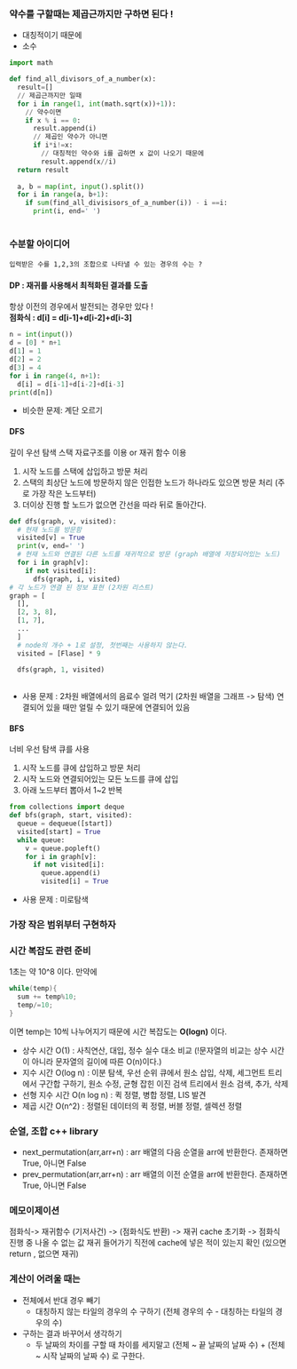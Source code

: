### 약수를 구할때는 제곱근까지만 구하면 된다 ! 
- 대칭적이기 때문에
- 소수 
```python
import math

def find_all_divisors_of_a_number(x):
  result=[]
  // 제곱근까지만 일때 
  for i in range(1, int(math.sqrt(x))+1)):
    // 약수이면
    if x % i == 0:
      result.append(i)
      // 제곱인 약수가 아니면 
      if i*i!=x:
        // 대칭적인 약수와 i를 곱하면 x 값이 나오기 때문에
        result.append(x//i)
  return result
  
  a, b = map(int, input().split())
  for i in range(a, b+1):
    if sum(find_all_divisisors_of_a_number(i)) - i ==i:
      print(i, end=' ')
    
```

### 수분할 아이디어
``` 입력받은 수를 1,2,3의 조합으로 나타낼 수 있는 경우의 수는 ? ```
#### DP : 재귀를 사용해서 최적화된 결과를 도출
항상 이전의 경우에서 발전되는 경우만 있다 ! </br>
**점화식 : d[i] = d[i-1]+d[i-2]+d[i-3]**

```python
n = int(input())
d = [0] * n+1
d[1] = 1
d[2] = 2
d[3] = 4
for i in range(4, n+1):
  d[i] = d[i-1]+d[i-2]+d[i-3]
print(d[n])
```
- 비슷한 문제: 계단 오르기

#### DFS
깊이 우선 탐색
스택 자료구조를 이용 or 재귀 함수 이용
1. 시작 노드를 스택에 삽입하고 방문 처리
2. 스택의 최상단 노드에 방문하지 않은 인접한 노드가 하나라도 있으면 방문 처리 (주로 가장 작은 노드부터)
3. 더이상 진행 할 노드가 없으면 간선을 따라 뒤로 돌아간다. 
```python
def dfs(graph, v, visited):
  # 현재 노드를 방문함 
  visited[v] = True
  print(v, end=' ')
  # 현재 노드와 연결된 다른 노드를 재귀적으로 방문 (graph 배열에 저장되어있는 노드)
  for i in graph[v]:
    if not visited[i]:
      dfs(graph, i, visited)
# 각 노드가 연결 된 정보 표현 (2차원 리스트)
graph = [
  [],
  [2, 3, 8],
  [1, 7],
  ...
  ]
  # node의 개수 + 1로 설정, 첫번째는 사용하지 않는다. 
  visited = [Flase] * 9
  
  dfs(graph, 1, visited)
  
```
- 사용 문제 : 2차원 배열에서의 음료수 얼려 먹기 (2차원 배열을 그래프 -> 탐색)
              연결되어 있을 때만 얼릴 수 있기 때문에 연결되어 있음 
#### BFS
너비 우선 탐색
큐를 사용
1. 시작 노드를 큐에 삽입하고 방문 처리
2. 시작 노드와 연결되어있는 모든 노드를 큐에 삽입
3. 아래 노드부터 뽑아서 1~2 반복
```python 
from collections import deque
def bfs(graph, start, visited):
  queue = dequeue([start])
  visited[start] = True
  while queue:
    v = queue.popleft()
    for i in graph[v]:
      if not visited[i]:
        queue.append(i)
        visited[i] = True
```
- 사용 문제 : 미로탐색 

### 가장 작은 범위부터 구현하자 

### 시간 복잡도 관련 준비
1초는 약 10^8 이다. 
만약에 
```c++
while(temp){
  sum += temp%10;
  temp/=10;
}
```
이면 temp는 10씩 나누어지기 때문에 시간 복잡도는 **O(logn)** 이다.
- 상수 시간 O(1) : 사칙연산, 대입, 정수 실수 대소 비교 (!문자열의 비교는 상수 시간이 아니라 문자열의 길이에 따른 O(n)이다.)
- 지수 시간 O(log n) : 이분 탐색, 우선 순위 큐에서 원소 삽입, 삭제, 세그먼트 트리에서 구간합 구하기, 원소 수정, 균형 잡힌 이진 검색 트리에서 원소 검색, 추가, 삭제 
- 선형 지수 시간 O(n log n) : 퀵 정렬, 병합 정렬, LIS 발견
- 제곱 시간 O(n^2) : 정렬된 데이터의 퀵 정렬, 버블 정렬, 셀렉션 정렬

### 순열, 조합 c++ library
- next_permutation(arr,arr+n) : arr 배열의 다음 순열을 arr에 반환한다. 존재하면 True, 아니면 False
- prev_permutation(arr,arr+n) : arr 배열의 이전 순열을 arr에 반환한다. 존재하면 True, 아니면 False

### 메모이제이션
점화식-> 재귀함수
(기저사건) -> (점화식도 반환) -> 재귀
cache 초기화 -> 점화식 진행 중 나올 수 없는 값
재귀 들어가기 직전에 cache에 넣은 적이 있는지 확인 (있으면 return , 없으면 재귀)

### 계산이 어려울 때는 
- 전체에서 반대 경우 빼기 
  - 대칭하지 않는 타일의 경우의 수 구하기 (전체 경우의 수 - 대칭하는 타일의 경우의 수)
- 구하는 결과 바꾸어서 생각하기
  - 두 날짜의 차이를 구할 때 차이를 세지말고 (전체 ~ 끝 날짜의 날짜 수) + (전체 ~ 시작 날짜의 날짜 수) 로 구한다. 
